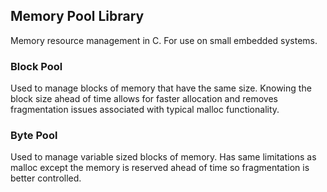 ## Memory Pool Library
Memory resource management in C. For use on small embedded systems.

### Block Pool
Used to manage blocks of memory that have the same size. Knowing the 
block size ahead of time allows for faster allocation and removes 
fragmentation issues associated with typical malloc functionality.

### Byte Pool
Used to manage variable sized blocks of memory. Has same limitations 
as malloc except the memory is reserved ahead of time so fragmentation
is better controlled.

